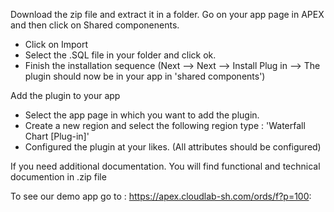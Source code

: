 Download the zip file and extract it in a folder.
Go on your app page in APEX and then click on Shared componenents.
- Click on Import
- Select the .SQL file in your folder and click ok.
- Finish the installation sequence (Next --> Next --> Install Plug in --> The plugin should now be in your app in 'shared components')

Add the plugin to your app
- Select the app page in which you want to add the plugin.
- Create a new region and select the following region type : 'Waterfall Chart [Plug-in]'
- Configured the plugin at your likes. (All attributes should be configured)

If you need additional documentation. You will find functional and technical documention in .zip file

To see our demo app go to : https://apex.cloudlab-sh.com/ords/f?p=100:
